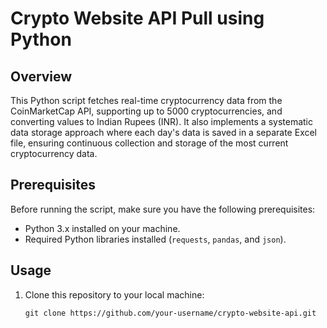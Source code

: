 # Crypto Website API Pull using Python

## Overview

This Python script fetches real-time cryptocurrency data from the CoinMarketCap API, supporting up to 5000 cryptocurrencies, and converting values to Indian Rupees (INR). It also implements a systematic data storage approach where each day's data is saved in a separate Excel file, ensuring continuous collection and storage of the most current cryptocurrency data.

## Prerequisites

Before running the script, make sure you have the following prerequisites:

- Python 3.x installed on your machine.
- Required Python libraries installed (`requests`, `pandas`, and `json`).

## Usage

1. Clone this repository to your local machine:

   ```shell
   git clone https://github.com/your-username/crypto-website-api.git
